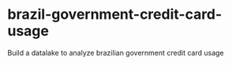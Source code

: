 # brazil-government-credit-card-usage
Build a datalake to analyze brazilian government credit card usage
